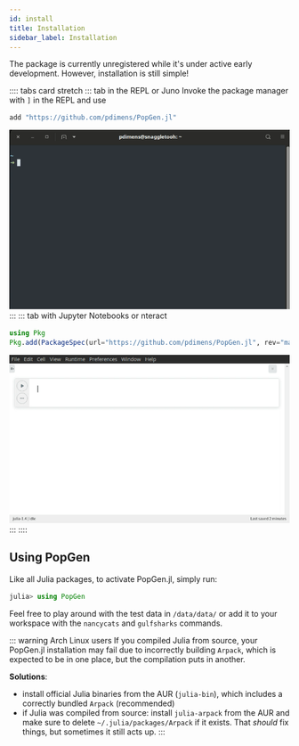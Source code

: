```yaml
---
id: install
title: Installation
sidebar_label: Installation
---
```


The package is currently unregistered while it's under active early development. However, installation is still simple!

:::: tabs card stretch
::: tab in the REPL or Juno
Invoke the package manager with `]` in the REPL and use

```julia
add "https://github.com/pdimens/PopGen.jl"
```

![install](/img/install_repl.gif)
:::
::: tab with Jupyter Notebooks or nteract

```julia
using Pkg
Pkg.add(PackageSpec(url="https://github.com/pdimens/PopGen.jl", rev="master"))
```

![install](/img/install_jupyter.gif)
:::
::::

## Using PopGen

Like all Julia packages, to activate PopGen.jl, simply run:

```julia
julia> using PopGen
```

Feel free to play around with the test data in `/data/data/` or add it to your workspace with the `nancycats` and `gulfsharks` commands.


::: warning Arch Linux users
If you compiled Julia from source, your PopGen.jl installation may fail due to incorrectly building `Arpack`, which is expected to be in one place, but the compilation puts in another. 

**Solutions**:

- install official Julia binaries from the AUR (`julia-bin`), which includes a correctly bundled `Arpack` (recommended)
- if Julia was compiled from source: install `julia-arpack` from the AUR and make sure to delete `~/.julia/packages/Arpack` if it exists. That *should* fix things, but sometimes it still acts up.
:::